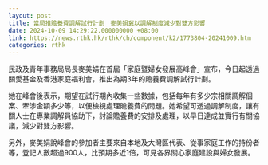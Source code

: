 ```yaml
---
layout: post
title: 當局推贍養費調解試行計劃　麥美娟冀以調解制度減少對雙方影響
date: 2024-10-09 14:29:22.000000000 +08:00
link: https://news.rthk.hk/rthk/ch/component/k2/1773804-20241009.htm
categories: rthk
---
```


民政及青年事務局局長麥美娟在首屆「家庭暨婦女發展高峰會」宣布，今日起透過關愛基金及香港家庭福利會，推出為期3年的贍養費調解試行計劃。

她在峰會後表示，期望在試行期內收集一些數據，包括每年有多少宗相關調解個案、牽涉金額多少等，以便檢視處理贍養費的問題。她希望可透過調解制度，讓有關人士在專業調解員協助下，討論贍養費的安排及處理，以早日達成並實行有關協議，減少對雙方影響。

另外，麥美娟說峰會的參加者主要來自本地及大灣區代表、從事家庭工作的持份者等，登記人數超過900人，比預期多近1倍，可見各界關心家庭建設與婦女發展。
